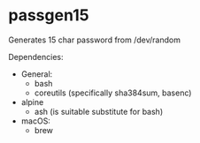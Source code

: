 # passgen15
Generates 15 char password from /dev/random

Dependencies:
- General:
  - bash
  - coreutils (specifically sha384sum, basenc)
- alpine
  - ash (is suitable substitute for bash)
- macOS:
  - brew
